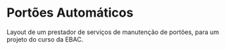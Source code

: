 # Portões Automáticos

Layout de um prestador de serviços de manutenção de portões, para um projeto do curso da EBAC.

